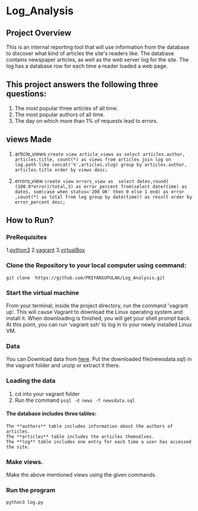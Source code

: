 # Log_Analysis

## Project Overview
This is an internal reporting tool that will use information from the database to discover what kind of articles the site's readers like.
The database contains newspaper articles, as well as the web server log for the site. The log has a database row for each time a reader loaded a web page.

## This project answers the following three questions:
1. The most popular three articles of all time.
2. The most popular authors of all time.
3. The day on which more than 1% of requests lead to errors.

## views Made
1. article_views
`create view article_views as select articles.author, articles.title, count(*) as views from articles join log on log.path like concat('%',articles.slug) group by articles.author, articles.title order by views desc;`

2. errors_view
`create view errors_view as  select dates,round( (100.0*error)/total,3) as error_percent from(select date(time) as dates, sum(case when status='200 OK' then 0 else 1 end) as error ,count(*) as total from log group by date(time)) as result order by error_percent desc;`




## How to Run?

### PreRequisites
1.[python3](https://www.python.org/downloads/)
2.[vagrant](https://www.vagrantup.com/)
3.[virtualBox](https://www.virtualbox.org/)

### Clone the Repository to your local computer using command:
`git clone  https://github.com/PRIYANSUPULAK/Log_Analysis.git`

### Start the virtual machine
From your terminal, inside the project directory, run the command 'vagrant up'. This will cause Vagrant to download the Linux operating system and install it. When downloading is finished, you will get your shell prompt back. At this point, you can run 'vagrant ssh' to log in to your newly installed Linux VM.

### Data
You can Download data from [here](https://d17h27t6h515a5.cloudfront.net/topher/2016/August/57b5f748_newsdata/newsdata.zip).
Put the downloaded file(newsdata.sql) in the vagrant folder and unzip or extract it there.

### Loading the data
1. cd into your vagrant folder
2. Run the command
  `psql -d news -f newsdata.sql`

#### The database includes three tables:
    The **authors** table includes information about the authors of articles.
    The **articles** table includes the articles themselves.
    The **log** table includes one entry for each time a user has accessed the site.

### Make views.
Make the above mentioned views using the given commands.

### Run the program
`python3 log.py`
